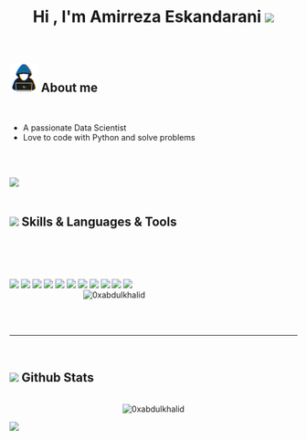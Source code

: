
<h1 align="center"><b>Hi , I'm Amirreza Eskandarani </b><img src="https://media.giphy.com/media/hvRJCLFzcasrR4ia7z/giphy.gif" width="35"></h1>


<br>

	
## <picture><img src = "https://github.com/0xAbdulKhalid/0xAbdulKhalid/raw/main/assets/mdImages/about_me.gif" width = 50px></picture> **About me**


<br>

- A passionate Data Scientist
- Love to code with Python and solve problems


<br><br>

<img src="https://user-images.githubusercontent.com/73097560/115834477-dbab4500-a447-11eb-908a-139a6edaec5c.gif"><br><br>

## <img  src="https://media2.giphy.com/media/QssGEmpkyEOhBCb7e1/giphy.gif?cid=ecf05e47a0n3gi1bfqntqmob8g9aid1oyj2wr3ds3mg700bl&rid=giphy.gif" width ="25"><b> Skills & Languages & Tools </b>
<br>


<p align="left">

<br />


###  
<div align="left">
<img src="https://img.shields.io/badge/Windows-%230096FF.svg?&style=for-the-badge&logo=windows&logoColor=white" />
<img src="https://img.shields.io/badge/python%20-%2314354C.svg?&style=for-the-badge&logo=python&logoColor=white" />
<img src="https://img.shields.io/badge/C%20-%2300599C.svg?&style=for-the-badge&logo=c&logoColor=white" /> 
<img src="https://img.shields.io/badge/java-%23ED8B00.svg?&style=for-the-badge&logo=java&logoColor=white" /> 
<img src="https://img.shields.io/badge/Linux-%23FFEA00.svg?&style=for-the-badge&logo=linux&logoColor=black" />
<img src="https://img.shields.io/badge/VS%20Code-%234169E1.svg?&style=for-the-badge&logo=visual-studio-code&logoColor=white" /> 
<img src="https://img.shields.io/badge/Debian-%23880808.svg?&style=for-the-badge&logo=Debian&logoColor=white" />
<img src="https://img.shields.io/badge/Git-%23FF5733.svg?&style=for-the-badge&logo=git&logoColor=white" />
<img src="https://img.shields.io/badge/GitHub-%23000000.svg?&style=for-the-badge&logo=github&logoColor=white" />
<img src="https://img.shields.io/badge/Jupyter-%23FF5733.svg?&style=for-the-badge&logo=Jupyter&logoColor=white" />
<img src="https://img.shields.io/badge/google-colab-%23FFA500.svg?&style=for-the-badge&logo=google-colab&logoColor=white" />



</div>														     

<div>														     
													     
<picture>
<img align="right" src="https://github-readme-stats.vercel.app/api/top-langs?username=AmirRezaEskandarani&show_icons=true&locale=en&layout=compact&line_height=20&title_color=7A7ADB&icon_color=2234AE&text_color=D3D3D3&bg_color=0,000000,130F40" width="375"  alt="0xabdulkhalid"/>
</picture>
</div>														     


<br/>

</p>

<br>
<br>

-----

<br>


## <img src="https://media.giphy.com/media/iY8CRBdQXODJSCERIr/giphy.gif" width="35"><b> Github Stats </b>
<br>

<div align="center">


  <img src="https://github-readme-stats.vercel.app/api/top-langs?username=AmirRezaEskandarani&show_icons=true&locale=en&layout=compact&line_height=20&title_color=7A7ADB&icon_color=2234AE&text_color=D3D3D3&bg_color=0,000000,130F40" width="375"  alt="0xabdulkhalid"/>

</a>
</div>

<img src="https://user-images.githubusercontent.com/73097560/115834477-dbab4500-a447-11eb-908a-139a6edaec5c.gif"><br><br>




